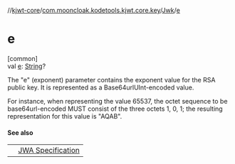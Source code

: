 //[kjwt-core](../../../index.md)/[com.mooncloak.kodetools.kjwt.core.key](../index.md)/[Jwk](index.md)/[e](e.md)

# e

[common]\
val [e](e.md): [String](https://kotlinlang.org/api/latest/jvm/stdlib/kotlin/-string/index.html)?

The &quot;e&quot; (exponent) parameter contains the exponent value for the RSA public key. It is represented as a Base64urlUInt-encoded value.

For instance, when representing the value 65537, the octet sequence to be base64url-encoded MUST consist of the three octets 1, 0, 1; the resulting representation for this value is &quot;AQAB&quot;.

#### See also

| | |
|---|---|
|  | [JWA Specification](https://www.rfc-editor.org/rfc/rfc7518.html#section-6.3.1.2) |
